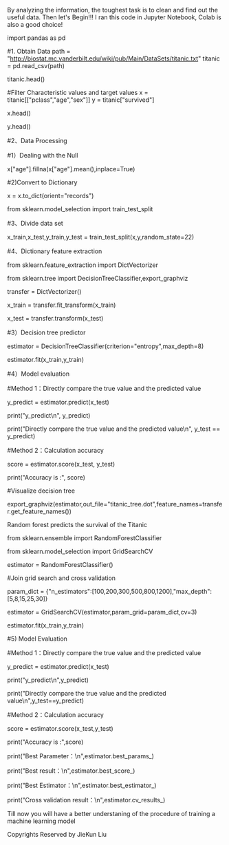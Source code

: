 By analyzing the information, the toughest task is to clean and find out the useful data.
Then let's Begin!!!
I ran this code in Jupyter Notebook, Colab is also a good choice!

import pandas as pd

#1. Obtain Data
path = "http://biostat.mc.vanderbilt.edu/wiki/pub/Main/DataSets/titanic.txt"
titanic = pd.read_csv(path)

titanic.head()

#Filter Characteristic values and target values
x = titanic[["pclass","age","sex"]]
y = titanic["survived"]

x.head()

y.head()

#2、Data Processing

#1）Dealing with the Null 

x["age"].fillna(x["age"].mean(),inplace=True)

#2)Convert to Dictionary

x = x.to_dict(orient="records")

from sklearn.model_selection import train_test_split

#3、Divide data set

x_train,x_test,y_train,y_test = train_test_split(x,y,random_state=22)

#4、Dictionary feature extraction

from sklearn.feature_extraction import DictVectorizer

from sklearn.tree import DecisionTreeClassifier,export_graphviz

transfer = DictVectorizer()

x_train = transfer.fit_transform(x_train)

x_test = transfer.transform(x_test)

#3）Decision tree predictor

estimator = DecisionTreeClassifier(criterion="entropy",max_depth=8)

estimator.fit(x_train,y_train)

#4）Model evaluation

#Method 1：Directly compare the true value and the predicted value

y_predict = estimator.predict(x_test)

print("y_predict\n", y_predict)

print("Directly compare the true value and the predicted value\n", y_test == y_predict)

#Method 2：Calculation accuracy

score = estimator.score(x_test, y_test)

print("Accuracy is :", score)

#Visualize decision tree

export_graphviz(estimator,out_file="titanic_tree.dot",feature_names=transfer.get_feature_names())

Random forest predicts the survival of the Titanic

from sklearn.ensemble import RandomForestClassifier

from sklearn.model_selection import GridSearchCV

estimator = RandomForestClassifier()

#Join grid search and cross validation

param_dict = {"n_estimators":[100,200,300,500,800,1200],"max_depth":[5,8,15,25,30]}

estimator = GridSearchCV(estimator,param_grid=param_dict,cv=3)

estimator.fit(x_train,y_train)

#5) Model Evaluation

#Method 1：Directly compare the true value and the predicted value

y_predict = estimator.predict(x_test)

print("y_predict\n",y_predict)

print("Directly compare the true value and the predicted value\n",y_test==y_predict)

#Method 2：Calculation accuracy

score = estimator.score(x_test,y_test)

print("Accuracy is :",score)

print("Best Parameter：\n",estimator.best_params_)

print("Best result：\n",estimator.best_score_)

print("Best Estimator：\n",estimator.best_estimator_)

print("Cross validation result：\n",estimator.cv_results_)


Till now you will have a better understaning of the procedure of training a machine learning model

Copyrights Reserved by JieKun Liu
